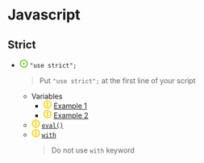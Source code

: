 # Javascript
## Strict
- ![](../../-/1.png) `"use strict";`
    > Put `"use strict";` at the first line of your script
    - Variables
        - ![](../../-/2.png) [Example 1](js-strict-example.html)
        - ![](../../-/2.png) [Example 2](js-strict-variables-example.html)
    - ![](../../-/2.png) [`eval()`](js-strict-eval-example.html)
    - ![](../../-/2.png) [`with`](js-strict-with-example.html)
        > Do not use `with` keyword